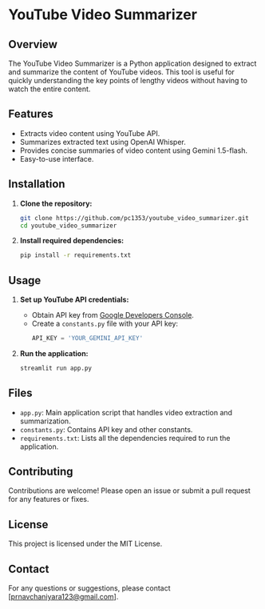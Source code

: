 # YouTube Video Summarizer

## Overview

The YouTube Video Summarizer is a Python application designed to extract and summarize the content of YouTube videos. This tool is useful for quickly understanding the key points of lengthy videos without having to watch the entire content.

## Features

- Extracts video content using YouTube API.
- Summarizes extracted text using OpenAI Whisper.
- Provides concise summaries of video content using Gemini 1.5-flash.
- Easy-to-use interface.

## Installation

1. **Clone the repository:**
    ```bash
    git clone https://github.com/pc1353/youtube_video_summarizer.git
    cd youtube_video_summarizer
    ```

2. **Install required dependencies:**
    ```bash
    pip install -r requirements.txt
    ```

## Usage

1. **Set up YouTube API credentials:**
   - Obtain API key from [Google Developers Console](https://console.developers.google.com/).
   - Create a `constants.py` file with your API key:
     ```python
     API_KEY = 'YOUR_GEMINI_API_KEY'
     ```

2. **Run the application:**
    ```bash
    streamlit run app.py
    ```

## Files

- `app.py`: Main application script that handles video extraction and summarization.
- `constants.py`: Contains API key and other constants.
- `requirements.txt`: Lists all the dependencies required to run the application.

## Contributing

Contributions are welcome! Please open an issue or submit a pull request for any features or fixes.

## License

This project is licensed under the MIT License.

## Contact

For any questions or suggestions, please contact [prnavchaniyara123@gmail.com].
